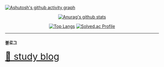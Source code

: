 

[![Ashutosh's github activity graph](https://activity-graph.herokuapp.com/graph?username=ag502&hide_border=true&theme=react-dark&custom_title=contributions)](https://github.com/ashutosh00710/github-readme-activity-graph)

<div align="center">
  
[![Anurag's github stats](https://github-readme-stats.vercel.app/api?username=ag502&theme=react&show_icons=true,issues&count_private=true)](https://github.com/anuraghazra/github-readme-stats)</br>

[![Top Langs](https://github-readme-stats.vercel.app/api/top-langs/?username=ag502&layout=compact)](https://github.com/anuraghazra/github-readme-stats)
[![Solved.ac Profile](http://mazassumnida.wtf/api/v2/generate_badge?boj=ag502)](https://solved.ac/ag502/)

</div>

-----

#### 블로그
<a href="https://velog.io/@ag502" style="font-size: 30px">📗 study blog</a>

